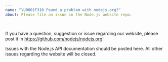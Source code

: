 ```yaml
---
name: "\U0001F310 Found a problem with nodejs.org?"
about: Please file an issue in the Node.js website repo.

---
```


If you have a question, suggestion or issue regarding our website,
please post it in https://github.com/nodejs/nodejs.org!

Issues with the Node.js API documentation should be posted here. All other
issues regarding the website will be closed.
